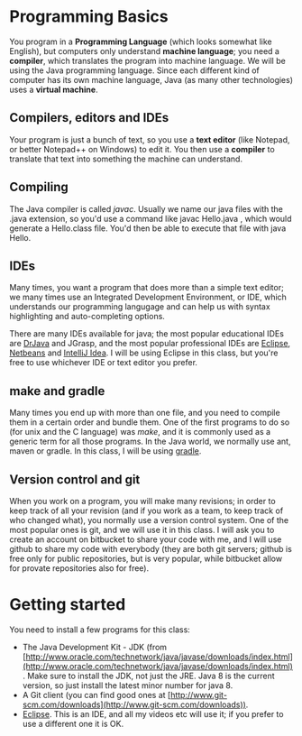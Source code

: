 Programming Basics
===

You program in a **Programming Language** (which looks somewhat like English), but computers only understand **machine language**; you need a **compiler**, which translates the program into machine language. We will be using the Java programming language. Since each different kind of computer has its own machine language, Java (as many other technologies) uses a **virtual machine**. 

## Compilers, editors and IDEs

Your program is just a bunch of text, so you use a **text editor** (like Notepad, or better Notepad++ on Windows) to edit it. You then use a **compiler** to translate that text into something the machine can understand.


## Compiling

The Java compiler is called *javac*. Usually we name our java files with the .java extension, so you'd use a command like javac Hello.java , which would generate a Hello.class file. You'd then be able to execute that file with java Hello.

## IDEs
Many times, you want a program that does more than a simple text editor; we many times use an Integrated Development Environment, or IDE, which understands our programming langugage and can help us with syntax highlighting and auto-completing options.

There are many IDEs available for java; the most popular educational IDEs are [DrJava](http://drjava.org) and JGrasp, and the most popular professional IDEs are [Eclipse](http://www.eclipse.org), [Netbeans](https://netbeans.org/) and [IntelliJ Idea](https://www.jetbrains.com/idea/). I will be using Eclipse in this class, but you're free to use whichever IDE or text editor you prefer.

## make and gradle
Many times you end up with more than one file, and you need to compile them in a certain order and bundle them. One of the first programs to do so (for unix and the C language) was *make*, and it is commonly used as a generic term for all those programs. In the Java world, we normally use ant, maven or gradle. In this class, I will be using [gradle](http://gradle.org).

## Version control and git

When you work on a program, you will make many revisions; in order to keep track of all your revision (and if you work as a team, to keep track of who changed what), you normally use a version control system. One of the most popular ones is git, and we will use it in this class. I will ask you to create an account on bitbucket to share your code with me, and I will use github to share my code with everybody (they are both git servers; github is free only for public repositories, but is very popular, while bitbucket allow for provate repositories also for free).

# Getting started

You need to install a few programs for this class:
* The Java Development Kit - JDK (from [http://www.oracle.com/technetwork/java/javase/downloads/index.html](http://www.oracle.com/technetwork/java/javase/downloads/index.html). Make sure to install the JDK, not just the JRE. Java 8 is the current version, so just install the latest minor number for java 8.
* A Git client (you can find good ones at [http://www.git-scm.com/downloads](http://www.git-scm.com/downloads)).
* [Eclipse](http://www.eclipse.org/). This is an IDE, and all my videos etc will use it; if you prefer to use a different one it is OK.

    